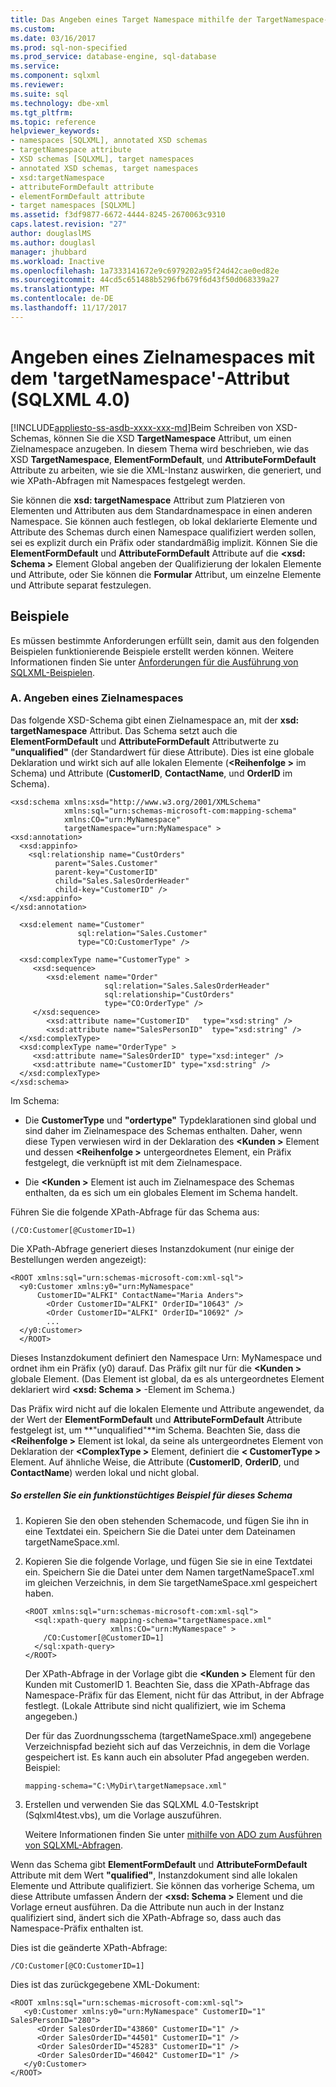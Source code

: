 ```yaml
---
title: Das Angeben eines Target Namespace mithilfe der TargetNamespace-Attribut (SQLXML 4.0) | Microsoft Docs
ms.custom: 
ms.date: 03/16/2017
ms.prod: sql-non-specified
ms.prod_service: database-engine, sql-database
ms.service: 
ms.component: sqlxml
ms.reviewer: 
ms.suite: sql
ms.technology: dbe-xml
ms.tgt_pltfrm: 
ms.topic: reference
helpviewer_keywords:
- namespaces [SQLXML], annotated XSD schemas
- targetNamespace attribute
- XSD schemas [SQLXML], target namespaces
- annotated XSD schemas, target namespaces
- xsd:targetNamespace
- attributeFormDefault attribute
- elementFormDefault attribute
- target namespaces [SQLXML]
ms.assetid: f3df9877-6672-4444-8245-2670063c9310
caps.latest.revision: "27"
author: douglaslMS
ms.author: douglasl
manager: jhubbard
ms.workload: Inactive
ms.openlocfilehash: 1a7333141672e9c6979202a95f24d42cae0ed82e
ms.sourcegitcommit: 44cd5c651488b5296fb679f6d43f50d068339a27
ms.translationtype: MT
ms.contentlocale: de-DE
ms.lasthandoff: 11/17/2017
---
```

# <a name="specifying-a-target-namespace-using-the-targetnamespace-attribute-sqlxml-40"></a>Angeben eines Zielnamespaces mit dem 'targetNamespace'-Attribut (SQLXML 4.0)
[!INCLUDE[appliesto-ss-asdb-xxxx-xxx-md](../../includes/appliesto-ss-asdb-xxxx-xxx-md.md)]Beim Schreiben von XSD-Schemas, können Sie die XSD **TargetNamespace** Attribut, um einen Zielnamespace anzugeben. In diesem Thema wird beschrieben, wie das XSD **TargetNamespace**, **ElementFormDefault**, und **AttributeFormDefault** Attribute zu arbeiten, wie sie die XML-Instanz auswirken, die generiert, und wie XPath-Abfragen mit Namespaces festgelegt werden.  
  
 Sie können die **xsd: targetNamespace** Attribut zum Platzieren von Elementen und Attributen aus dem Standardnamespace in einen anderen Namespace. Sie können auch festlegen, ob lokal deklarierte Elemente und Attribute des Schemas durch einen Namespace qualifiziert werden sollen, sei es explizit durch ein Präfix oder standardmäßig implizit. Können Sie die **ElementFormDefault** und **AttributeFormDefault** Attribute auf die  **\<xsd: Schema >** Element Global angeben der Qualifizierung der lokalen Elemente und Attribute, oder Sie können die **Formular** Attribut, um einzelne Elemente und Attribute separat festzulegen.  
  
## <a name="examples"></a>Beispiele  
 Es müssen bestimmte Anforderungen erfüllt sein, damit aus den folgenden Beispielen funktionierende Beispiele erstellt werden können. Weitere Informationen finden Sie unter [Anforderungen für die Ausführung von SQLXML-Beispielen](../../relational-databases/sqlxml/requirements-for-running-sqlxml-examples.md).  
  
### <a name="a-specifying-a-target-namespace"></a>A. Angeben eines Zielnamespaces  
 Das folgende XSD-Schema gibt einen Zielnamespace an, mit der **xsd: targetNamespace** Attribut. Das Schema setzt auch die **ElementFormDefault** und **AttributeFormDefault** Attributwerte zu **"unqualified"** (der Standardwert für diese Attribute). Dies ist eine globale Deklaration und wirkt sich auf alle lokalen Elemente (**\<Reihenfolge >** im Schema) und Attribute (**CustomerID**, **ContactName**, und  **OrderID** im Schema).  
  
```  
<xsd:schema xmlns:xsd="http://www.w3.org/2001/XMLSchema"  
            xmlns:sql="urn:schemas-microsoft-com:mapping-schema"  
            xmlns:CO="urn:MyNamespace"   
            targetNamespace="urn:MyNamespace" >  
<xsd:annotation>  
  <xsd:appinfo>  
    <sql:relationship name="CustOrders"  
          parent="Sales.Customer"  
          parent-key="CustomerID"  
          child="Sales.SalesOrderHeader"  
          child-key="CustomerID" />  
  </xsd:appinfo>  
</xsd:annotation>  
  
  <xsd:element name="Customer"   
               sql:relation="Sales.Customer"   
               type="CO:CustomerType" />  
  
  <xsd:complexType name="CustomerType" >  
     <xsd:sequence>  
        <xsd:element name="Order"   
                     sql:relation="Sales.SalesOrderHeader"  
                     sql:relationship="CustOrders"  
                     type="CO:OrderType" />  
     </xsd:sequence>  
        <xsd:attribute name="CustomerID"   type="xsd:string" />   
        <xsd:attribute name="SalesPersonID"  type="xsd:string" />  
  </xsd:complexType>  
  <xsd:complexType name="OrderType" >  
     <xsd:attribute name="SalesOrderID" type="xsd:integer" />  
     <xsd:attribute name="CustomerID" type="xsd:string" />  
  </xsd:complexType>  
</xsd:schema>  
```  
  
 Im Schema:  
  
-   Die **CustomerType** und **"ordertype"** Typdeklarationen sind global und sind daher im Zielnamespace des Schemas enthalten. Daher, wenn diese Typen verwiesen wird in der Deklaration des  **\<Kunden >** Element und dessen  **\<Reihenfolge >** untergeordnetes Element, ein Präfix festgelegt, die verknüpft ist mit dem Zielnamespace.  
  
-   Die  **\<Kunden >** Element ist auch im Zielnamespace des Schemas enthalten, da es sich um ein globales Element im Schema handelt.  
  
 Führen Sie die folgende XPath-Abfrage für das Schema aus:  
  
```  
(/CO:Customer[@CustomerID=1)   
```  
  
 Die XPath-Abfrage generiert dieses Instanzdokument (nur einige der Bestellungen werden angezeigt):  
  
```  
<ROOT xmlns:sql="urn:schemas-microsoft-com:xml-sql">  
  <y0:Customer xmlns:y0="urn:MyNamespace"   
      CustomerID="ALFKI" ContactName="Maria Anders">  
        <Order CustomerID="ALFKI" OrderID="10643" />   
        <Order CustomerID="ALFKI" OrderID="10692" />   
        ...  
  </y0:Customer>  
  </ROOT>  
```  
  
 Dieses Instanzdokument definiert den Namespace Urn: MyNamespace und ordnet ihm ein Präfix (y0) darauf. Das Präfix gilt nur für die  **\<Kunden >** globale Element. (Das Element ist global, da es als untergeordnetes Element deklariert wird  **\<xsd: Schema >** -Element im Schema.)  
  
 Das Präfix wird nicht auf die lokalen Elemente und Attribute angewendet, da der Wert der **ElementFormDefault** und **AttributeFormDefault** Attribute festgelegt ist, um **"unqualified"**im Schema. Beachten Sie, dass die  **\<Reihenfolge >** Element ist lokal, da seine als untergeordnetes Element von Deklaration der  **\<ComplexType >** Element, definiert die  **\< CustomerType >** Element. Auf ähnliche Weise, die Attribute (**CustomerID**, **OrderID**, und **ContactName**) werden lokal und nicht global.  
  
##### <a name="to-create-a-working-sample-of-this-schema"></a>So erstellen Sie ein funktionstüchtiges Beispiel für dieses Schema  
  
1.  Kopieren Sie den oben stehenden Schemacode, und fügen Sie ihn in eine Textdatei ein. Speichern Sie die Datei unter dem Dateinamen targetNameSpace.xml.  
  
2.  Kopieren Sie die folgende Vorlage, und fügen Sie sie in eine Textdatei ein. Speichern Sie die Datei unter dem Namen targetNameSpaceT.xml im gleichen Verzeichnis, in dem Sie targetNameSpace.xml gespeichert haben.  
  
    ```  
    <ROOT xmlns:sql="urn:schemas-microsoft-com:xml-sql">  
      <sql:xpath-query mapping-schema="targetNamespace.xml"  
                       xmlns:CO="urn:MyNamespace" >  
        /CO:Customer[@CustomerID=1]  
      </sql:xpath-query>  
    </ROOT>  
    ```  
  
     Der XPath-Abfrage in der Vorlage gibt die  **\<Kunden >** Element für den Kunden mit CustomerID 1. Beachten Sie, dass die XPath-Abfrage das Namespace-Präfix für das Element, nicht für das Attribut, in der Abfrage festlegt. (Lokale Attribute sind nicht qualifiziert, wie im Schema angegeben.)  
  
     Der für das Zuordnungsschema (targetNameSpace.xml) angegebene Verzeichnispfad bezieht sich auf das Verzeichnis, in dem die Vorlage gespeichert ist. Es kann auch ein absoluter Pfad angegeben werden. Beispiel:  
  
    ```  
    mapping-schema="C:\MyDir\targetNamepsace.xml"  
    ```  
  
3.  Erstellen und verwenden Sie das SQLXML 4.0-Testskript (Sqlxml4test.vbs), um die Vorlage auszuführen.  
  
     Weitere Informationen finden Sie unter [mithilfe von ADO zum Ausführen von SQLXML-Abfragen](../../relational-databases/sqlxml/using-ado-to-execute-sqlxml-4-0-queries.md).  
  
 Wenn das Schema gibt **ElementFormDefault** und **AttributeFormDefault** Attribute mit dem Wert **"qualified"**, Instanzdokument sind alle lokalen Elemente und Attribute qualifiziert. Sie können das vorherige Schema, um diese Attribute umfassen Ändern der  **\<xsd: Schema >** Element und die Vorlage erneut ausführen. Da die Attribute nun auch in der Instanz qualifiziert sind, ändert sich die XPath-Abfrage so, dass auch das Namespace-Präfix enthalten ist.  
  
 Dies ist die geänderte XPath-Abfrage:  
  
```  
/CO:Customer[@CO:CustomerID=1]  
```  
  
 Dies ist das zurückgegebene XML-Dokument:  
  
```  
<ROOT xmlns:sql="urn:schemas-microsoft-com:xml-sql">  
   <y0:Customer xmlns:y0="urn:MyNamespace" CustomerID="1" SalesPersonID="280">  
      <Order SalesOrderID="43860" CustomerID="1" />   
      <Order SalesOrderID="44501" CustomerID="1" />   
      <Order SalesOrderID="45283" CustomerID="1" />   
      <Order SalesOrderID="46042" CustomerID="1" />   
   </y0:Customer>  
</ROOT>  
```  
  
  
